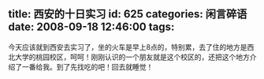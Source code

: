 title: 西安的十日实习
id: 625
categories: 闲言碎语
date: 2008-09-18 12:46:00
tags:
---

今天应该就到西安去实习了，坐的火车是早上8点的，特别累，去了住的地方是西北大学的桃园校区，呵呵！刚刚认识的一个朋友就是这个校区的，还把这个地方介绍了一番给我。到了先找吃的吧！回去就睡觉！
